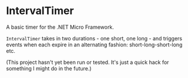 # IntervalTimer
A basic timer for the .NET Micro Framework.

`IntervalTimer` takes in two durations - one short, one long - and triggers events when each expire in an alternating fashion: short-long-short-long etc.

(This project hasn't yet been run or tested. It's just a quick hack for something I might do in the future.)
